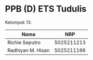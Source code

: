# PPB (D) ETS Tudulis

Kelompok 13:

| Nama | NRP |
| --- | --- |
| Richie Seputro | 5025211213 |
| Radhiyan M. Hisan | 5025211166 |
